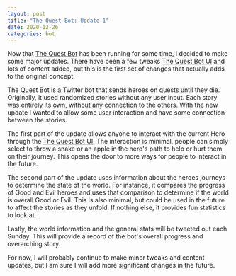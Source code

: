 ```yaml
---
layout: post
title: "The Quest Bot: Update 1"
date: 2020-12-26
categories: bot
---
```


Now that [The Quest Bot][qb-twitter] has been running for some time, I decided to make some major updates.
There have been a few tweaks [The Quest Bot UI][qb-ui] and lots of content added, but this is the first 
set of changes that actually adds to the original concept.

The Quest Bot is a Twitter bot that sends heroes on quests until they die. Originally, it used randomized stories
without any user input. Each story was entirely its own, without any connection to the others. 
With the new update I wanted to allow some user interaction and have some connection between the stories. 

The first part of the update allows anyone to interact with the current Hero through the [The Quest Bot UI][qb-ui].
The interaction is minimal, people can simply select to throw a snake or an apple in the hero's path to 
help or hurt them on their journey. This opens the door to more ways for people to interact in the future.

The second part of the update uses information about the heroes journeys to determine the state 
of the world. For instance, it compares the progress of Good and Evil heroes and uses that comparison to determine
if the world is overall Good or Evil. This is also minimal, but could be used in the future to affect the stories 
as they unfold. If nothing else, it provides fun statistics to look at.

Lastly, the world information and the general stats will be tweeted out each Sunday. This will provide a record
of the bot's overall progress and overarching story. 

For now, I will probably continue to make minor tweaks and content updates, but I am sure I will
add more significant changes in the future.

[qb-twitter]: https://twitter.com/TheQuestBot
[qb-ui]: https://adam-on-the-internet.github.io/the-quest-bot-ui
